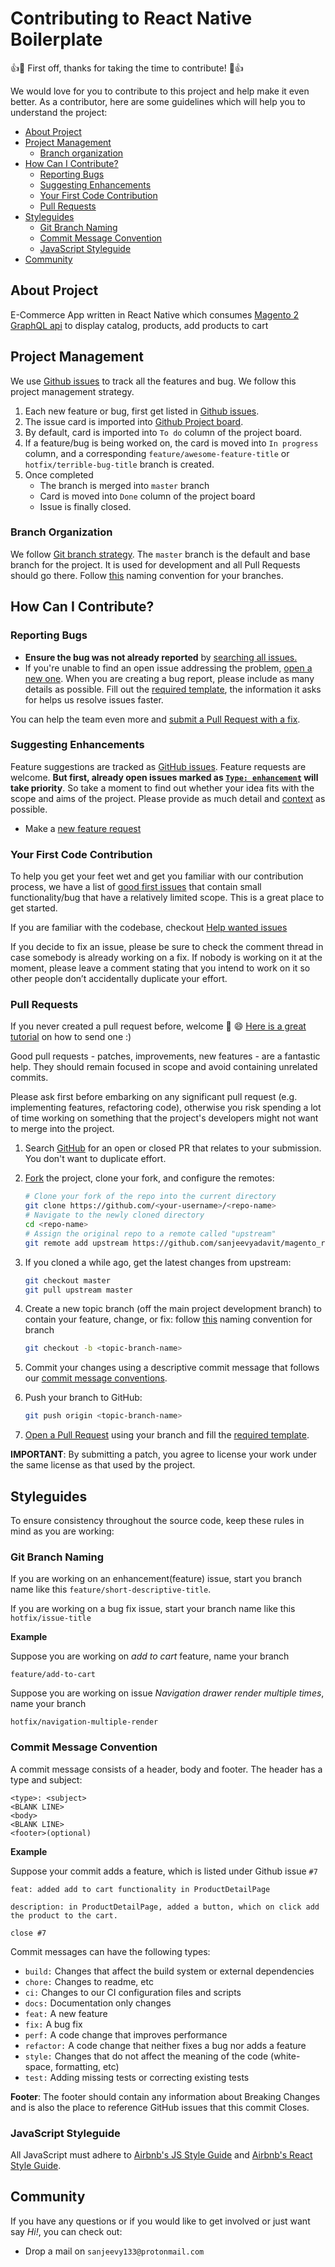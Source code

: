 # Contributing to React Native Boilerplate

:+1::tada: First off, thanks for taking the time to contribute! :tada::+1:

We would love for you to contribute to this project and help make it even better. As a contributor, here are some guidelines which will help you to understand the project:

 - [About Project](#about)
 - [Project Management](#management)
    - [Branch organization](#branch)
 - [How Can I Contribute?](#contribute)
   - [Reporting Bugs](#issue)
   - [Suggesting Enhancements](#feature)
   - [Your First Code Contribution](#first-contribution)
   - [Pull Requests](#pull-requests)
 - [Styleguides](#rules)
   - [Git Branch Naming](#branch-styleguide)
   - [Commit Message Convention](#commit)
   - [JavaScript Styleguide](#javascript-styleguide)
 - [Community](#community)

## <a name="about"></a> About Project

E-Commerce App written in React Native which consumes [Magento 2 GraphQL api](https://devdocs.magento.com/guides/v2.4/graphql/) to display catalog, products, add products to cart

## <a name="management"></a> Project Management

We use [Github issues](https://github.com/sanjeevyadavit/magento_react_native_graphql/issues) to track all the features and bug. We follow this project management strategy.

1. Each new feature or bug, first get listed in [Github issues](https://github.com/sanjeevyadavit/magento_react_native_graphql/issues).
2. The issue card is imported into [Github Project board](https://github.com/sanjeevyadavit/magento_react_native_graphql/projects/1).
3. By default, card is imported into `To do` column of the project board.
4. If a feature/bug is being worked on, the card is moved into `In progress` column, and a corresponding `feature/awesome-feature-title` or `hotfix/terrible-bug-title` branch is created.
5. Once completed
   * The branch is merged into `master` branch 
   * Card is moved into `Done` column of the project board
   * Issue is finally closed.

### <a name="branch"></a> Branch Organization

We follow [Git branch strategy](https://www.youtube.com/watch?v=aJnFGMclhU8). The `master` branch is the default and base branch for the project. It is used for development and all Pull Requests should go there. Follow [this](#branch-styleguide) naming convention for your branches.

## <a name="contribute"></a> How Can I Contribute?

### <a name="issue"></a> Reporting Bugs

- **Ensure the bug was not already reported** by [searching all issues.](https://github.com/sanjeevyadavit/magento_react_native_graphql/issues)
- If you're unable to find an open issue addressing the problem, [open a new one](https://github.com/sanjeevyadavit/magento_react_native_graphql/issues/new?labels=bug&template=bug_report.md&title=). When you are creating a bug report, please include as many details as possible. Fill out the [required template](../.github/ISSUE_TEMPLATE/bug_report.md), the information it asks for helps us resolve issues faster.

You can help the team even more and [submit a Pull Request with a fix](#pull-requests).

### <a name="feature"></a> Suggesting Enhancements

Feature suggestions are tracked as [GitHub issues](https://github.com/sanjeevyadavit/magento_react_native_graphql/issues). Feature requests are welcome. **But first, already open issues marked as [`Type: enhancement`](https://github.com/sanjeevyadavit/magento_react_native_graphql/issues?q=is%3Aopen+is%3Aissue+label%3A%22Type%3A+Enhancement%22) will take priority**. So take a moment to find out whether your idea fits with the scope and aims of the project. Please provide as much detail and [context](../.github/ISSUE_TEMPLATE/feature_request.md) as possible.

- Make a [new feature request](https://github.com/sanjeevyadavit/magento_react_native_graphql/issues/new?&labels=enhancement&template=feature_request.md&title=)

### <a name="first-contribution"></a> Your First Code Contribution

To help you get your feet wet and get you familiar with our contribution process, we have a list of [good first issues](https://github.com/sanjeevyadavit/magento_react_native_graphql/issues?q=is%3Aopen+is%3Aissue+label%3A%22good+first+issue%22) that contain small functionality/bug that have a relatively limited scope. This is a great place to get started.

If you are familiar with the codebase, checkout [Help wanted issues](https://github.com/sanjeevyadavit/magento_react_native_graphql/issues?q=is%3Aopen+is%3Aissue+label%3A%22help+wanted%22)

If you decide to fix an issue, please be sure to check the comment thread in case somebody is already working on a fix. If nobody is working on it at the moment, please leave a comment stating that you intend to work on it so other people don’t accidentally duplicate your effort.

### <a name="pull-requests"></a> Pull Requests

If you never created a pull request before, welcome :tada: :smile: [Here is a great tutorial](https://egghead.io/series/how-to-contribute-to-an-open-source-project-on-github) on how to send one :)

Good pull requests - patches, improvements, new features - are a fantastic help. They should remain focused in scope and avoid containing unrelated commits.

Please ask first before embarking on any significant pull request (e.g. implementing features, refactoring code), otherwise you risk spending a lot of time working on something that the project's developers might not want to merge into the project.

1. Search [GitHub](https://github.com/sanjeevyadavit/magento_react_native_graphql/pulls) for an open or closed PR that relates to your submission. You don't want to duplicate effort.

2. [Fork](http://help.github.com/fork-a-repo/) the project, clone your fork, and configure the remotes:

    ```bash
    # Clone your fork of the repo into the current directory
    git clone https://github.com/<your-username>/<repo-name>
    # Navigate to the newly cloned directory
    cd <repo-name>
    # Assign the original repo to a remote called "upstream"
    git remote add upstream https://github.com/sanjeevyadavit/magento_react_native_graphql.git
    ```

3. If you cloned a while ago, get the latest changes from upstream:

    ```bash
    git checkout master
    git pull upstream master
    ```

4. Create a new topic branch (off the main project development branch) to contain your feature, change, or fix: follow [this](#branch-styleguide) naming convention for branch

    ```bash
    git checkout -b <topic-branch-name>
    ```

5. Commit your changes using a descriptive commit message that follows our [commit message conventions](#commit).

6. Push your branch to GitHub:

    ```bash
    git push origin <topic-branch-name>
    ```

7. [Open a Pull Request](https://help.github.com/articles/using-pull-requests/) using your branch and fill the [required template](../.github/pull_request_template.md).

**IMPORTANT**: By submitting a patch, you agree to license your work under the same license as that used by the project.


## <a name="rules"></a> Styleguides

To ensure consistency throughout the source code, keep these rules in mind as you are working:

### <a name="branch-styleguide"></a> Git Branch Naming

If you are working on an enhancement(feature) issue, start you branch name like this `feature/short-descriptive-title`.

If you are working on a bug fix issue, start your branch name like this `hotfix/issue-title`

**Example**

Suppose you are working on *add to cart* feature, name your branch

```
feature/add-to-cart
```

Suppose you are working on issue *Navigation drawer render multiple times*, name your branch

```
hotfix/navigation-multiple-render
```

### <a name="commit"></a> Commit Message Convention

A commit message consists of a header, body and footer. The header has a type and subject:

```
<type>: <subject>
<BLANK LINE>
<body>
<BLANK LINE>
<footer>(optional)
```

**Example**

Suppose your commit adds a feature, which is listed under Github issue `#7`

```
feat: added add to cart functionality in ProductDetailPage

description: in ProductDetailPage, added a button, which on click add the product to the cart.

close #7
```

Commit messages can have the following types:

- `build:` Changes that affect the build system or external dependencies
- `chore:` Changes to readme, etc
- `ci:` Changes to our CI configuration files and scripts
- `docs:` Documentation only changes
- `feat:` A new feature
- `fix:` A bug fix
- `perf:` A code change that improves performance
- `refactor:` A code change that neither fixes a bug nor adds a feature
- `style:` Changes that do not affect the meaning of the code (white-space, formatting, etc)
- `test:` Adding missing tests or correcting existing tests

**Footer**: The footer should contain any information about Breaking Changes and is also the place to reference GitHub issues that this commit Closes.

### <a name="javascript-styleguide"></a> JavaScript Styleguide

All JavaScript must adhere to [Airbnb's JS Style Guide](https://github.com/airbnb/javascript) and [Airbnb's React Style Guide](https://github.com/airbnb/javascript/tree/master/react).

## <a name="community"></a> Community

If you have any questions or if you would like to get involved or just want say *Hi!*, you can check out:
 
 - Drop a mail on `sanjeevy133@protonmail.com`
